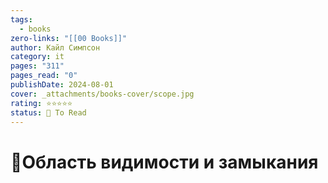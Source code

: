 ```yaml
---
tags:
  - books
zero-links: "[[00 Books]]"
author: Кайл Симпсон
category: it
pages: "311"
pages_read: "0"
publishDate: 2024-08-01
cover: _attachments/books-cover/scope.jpg
rating: ⭐⭐⭐⭐⭐
status: 📌 To Read
---
```

# 📔Область видимости и замыкания